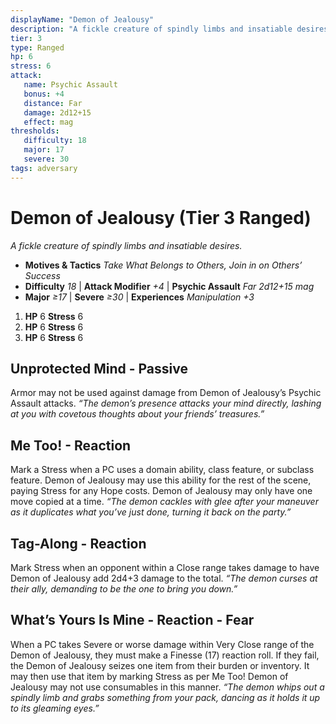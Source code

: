 ```yaml
---
displayName: "Demon of Jealousy"
description: "A fickle creature of spindly limbs and insatiable desires."
tier: 3
type: Ranged
hp: 6
stress: 6
attack:
   name: Psychic Assault
   bonus: +4
   distance: Far
   damage: 2d12+15
   effect: mag
thresholds:
   difficulty: 18
   major: 17
   severe: 30
tags: adversary
---
```

# Demon of Jealousy (Tier 3 Ranged)
_A fickle creature of spindly limbs and insatiable desires._

- **Motives & Tactics** _Take What Belongs to Others, Join in on Others’ Success_
- **Difficulty** _18_ | **Attack Modifier** _+4_ | **Psychic Assault** _Far 2d12+15 mag_
- **Major** _≥17_ | **Severe** _≥30_ | **Experiences** _Manipulation +3_

1. **HP** 6
   **Stress** 6
2. **HP** 6
   **Stress** 6
3. **HP** 6
   **Stress** 6

## Unprotected Mind - Passive
Armor may not be used against damage from Demon of Jealousy’s Psychic Assault attacks. _“The demon’s presence attacks your mind directly, lashing at you with covetous thoughts about your friends’ treasures.”_

## Me Too! - Reaction
Mark a Stress when a PC uses a domain ability, class feature, or subclass feature. Demon of Jealousy may use this ability for the rest of the scene, paying Stress for any Hope costs. Demon of Jealousy may only have one move copied at a time. _“The demon cackles with glee after your maneuver as it duplicates what you’ve just done, turning it back on the party.”_

## Tag-Along - Reaction
Mark Stress when an opponent within a Close range takes damage to have Demon of Jealousy add 2d4+3 damage to the total. _“The demon curses at their ally, demanding to be the one to bring you down.”_

## What’s Yours Is Mine - Reaction - Fear
When a PC takes Severe or worse damage within Very Close range of the Demon of Jealousy, they must make a Finesse (17) reaction roll. If they fail, the Demon of Jealousy seizes one item from their burden or inventory. It may then use that item by marking Stress as per Me Too! Demon of Jealousy may not use consumables in this manner. _“The demon whips out a spindly limb and grabs something from your pack, dancing as it holds it up to its gleaming eyes.”_
